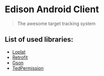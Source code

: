 # Edison Android Client
> The awesome target tracking system

## List of used libraries:
- [Loplat](http://www.loplat.com)
- [Retrofit](http://square.github.io/retrofit/)
- [Gson](https://github.com/google/gson)
- [TedPermission](https://github.com/ParkSangGwon/TedPermission)
